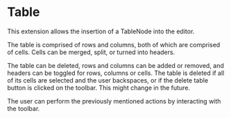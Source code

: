 # Table

This extension allows the insertion of a TableNode into the editor.

The table is comprised of rows and columns, both of which are comprised
of cells. Cells can be merged, split, or turned into headers.

The table can be deleted, rows and columns can be added or removed, and headers
can be toggled for rows, columns or cells. The table is deleted if all of its
cells are selected and the user backspaces, or if the delete table button is
clicked on the toolbar. This might change in the future.

The user can perform the previously mentioned actions by
interacting with the toolbar.
